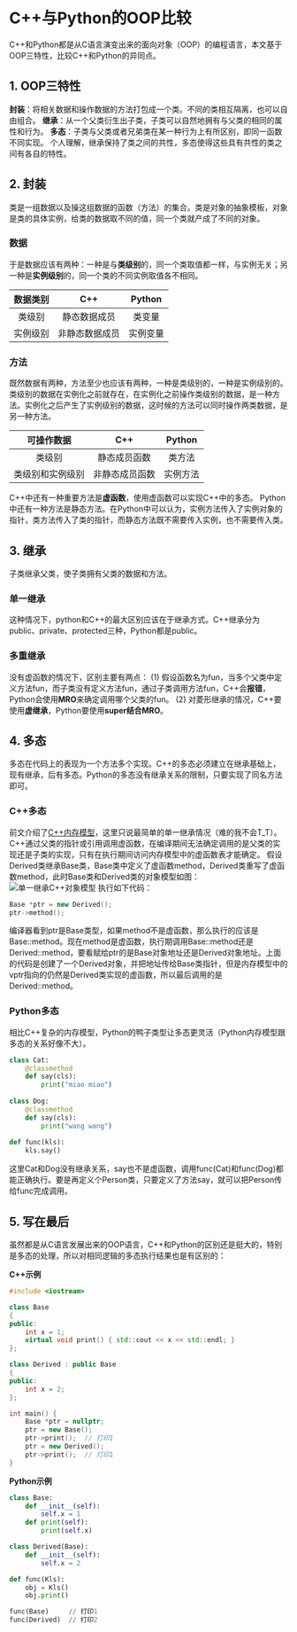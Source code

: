 # C++与Python的OOP比较
C++和Python都是从C语言演变出来的面向对象（OOP）的编程语言，本文基于OOP三特性，比较C++和Python的异同点。

## 1. OOP三特性
**封装**：将相关数据和操作数据的方法打包成一个类。不同的类相互隔离，也可以自由组合。
**继承**：从一个父类衍生出子类，子类可以自然地拥有与父类的相同的属性和行为。
**多态**：子类与父类或者兄弟类在某一种行为上有所区别，即同一函数不同实现。
个人理解，继承保持了类之间的共性，多态使得这些具有共性的类之间有各自的特性。

## 2. 封装
类是一组数据以及操这组数据的函数（方法）的集合。类是对象的抽象模板，对象是类的具体实例，给类的数据取不同的值，同一个类就产成了不同的对象。

### 数据
于是数据应该有两种：一种是与**类级别**的，同一个类取值都一样，与实例无关；另一种是**实例级别**的，同一个类的不同实例取值各不相同。

| 数据类别 | C++ | Python |
| :----: | :----: | :----: |
| 类级别 | 静态数据成员 | 类变量 |
| 实例级别 | 非静态数据成员 | 实例变量 |

### 方法
既然数据有两种，方法至少也应该有两种，一种是类级别的，一种是实例级别的。类级别的数据在实例化之前就存在，在实例化之前操作类级别的数据，是一种方法。实例化之后产生了实例级别的数据，这时候的方法可以同时操作两类数据，是另一种方法。

| 可操作数据 | C++ | Python |
| :----: | :----: | :----: |
| 类级别 | 静态成员函数 | 类方法 |
| 类级别和实例级别 | 非静态成员函数 | 实例方法 |

C++中还有一种重要方法是**虚函数**，使用虚函数可以实现C++中的多态。
Python中还有一种方法是静态方法。在Python中可以认为，实例方法传入了实例对象的指针，类方法传入了类的指针，而静态方法既不需要传入实例，也不需要传入类。

## 3. 继承
子类继承父类，使子类拥有父类的数据和方法。

### 单一继承
这种情况下，python和C++的最大区别应该在于继承方式。C++继承分为public、private、protected三种，Python都是public。

### 多重继承
没有虚函数的情况下，区别主要有两点：
(1) 假设函数名为fun，当多个父类中定义方法fun，而子类没有定义方法fun，通过子类调用方法fun，C++会**报错**，Python会使用**MRO**来确定调用哪个父类的fun。
(2) 对菱形继承的情况，C++要使用**虚继承**，Python要使用**super结合MRO**。

## 4. 多态
多态在代码上的表现为一个方法多个实现。C++的多态必须建立在继承基础上，现有继承，后有多态。Python的多态没有继承关系的限制，只要实现了同名方法即可。

### C++多态
前文介绍了[C++内存模型](http://3ms.huawei.com/km/blogs/details/9974415?l=zh-cn)，这里只说最简单的单一继承情况（难的我不会T_T）。C++通过父类的指针或引用调用虚函数，在编译期间无法确定调用的是父类的实现还是子类的实现，只有在执行期间访问内存模型中的虚函数表才能确定。
假设Derived类继承Base类，Base类中定义了虚函数method，Derived类重写了虚函数method，此时Base类和Derived类的对象模型如图：
![单一继承C\+\+对象模型](./C++多态.png)
执行如下代码：
```C++
Base *ptr = new Derived();
ptr->method();
```
编译器看到ptr是Base类型，如果method不是虚函数，那么执行的应该是Base::method。现在method是虚函数，执行期调用Base::method还是Derived::method，要看赋给ptr的是Base对象地址还是Derived对象地址。上面的代码是创建了一个Derived对象，并把地址传给Base类指针，但是内存模型中的vptr指向的仍然是Derived类实现的虚函数，所以最后调用的是Derived::method。

### Python多态
相比C++复杂的内存模型，Python的鸭子类型让多态更灵活（Python内存模型跟多态的关系好像不大）。
```Python
class Cat:
    @classmethod
    def say(cls):
        print("miao miao")
        
class Dog:
    @classmethod
    def say(cls):
        print("wang wang")
        
def func(kls):
    kls.say()
```
这里Cat和Dog没有继承关系，say也不是虚函数，调用func(Cat)和func(Dog)都能正确执行。要是再定义个Person类，只要定义了方法say，就可以把Person传给func完成调用。

## 5. 写在最后
虽然都是从C语言发展出来的OOP语言，C++和Python的区别还是挺大的，特别是多态的处理，所以对相同逻辑的多态执行结果也是有区别的：

**C++示例**
```C++
#include <iostream>

class Base
{
public:
    int x = 1;
    virtual void print() { std::cout << x << std::endl; }
};

class Derived : public Base
{
public:
    int x = 2;
};

int main() {
    Base *ptr = nullptr;
    ptr = new Base();
    ptr->print();  // 打印1
    ptr = new Derived();
    ptr->print();  // 打印1
}
```
**Python示例**
```Python
class Base:
    def __init__(self):
        self.x = 1
    def print(self):
        print(self.x)

class Derived(Base):
    def __init__(self):
        self.x = 2

def func(Kls):
    obj = Kls()
    obj.print()

func(Base)     // 打印1
func(Derived)  // 打印2
```

